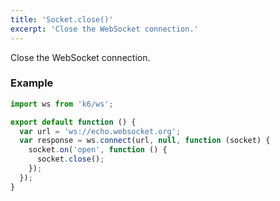 ```yaml
---
title: 'Socket.close()'
excerpt: 'Close the WebSocket connection.'
---
```


Close the WebSocket connection.

### Example

<CodeGroup labels={[]}>

```javascript
import ws from 'k6/ws';

export default function () {
  var url = 'ws://echo.websocket.org';
  var response = ws.connect(url, null, function (socket) {
    socket.on('open', function () {
      socket.close();
    });
  });
}
```

</CodeGroup>
